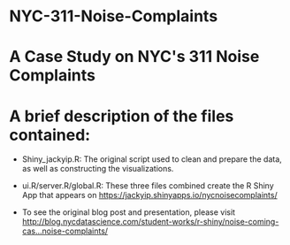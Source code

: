 # NYC-311-Noise-Complaints
# A Case Study on NYC's 311 Noise Complaints

# A brief description of the files contained:

- Shiny_jackyip.R: The original script used to clean and prepare the data, as well as constructing the visualizations.

- ui.R/server.R/global.R: These three files combined create the R Shiny App that appears on https://jackyip.shinyapps.io/nycnoisecomplaints/

- To see the original blog post and presentation, please visit http://blog.nycdatascience.com/student-works/r-shiny/noise-coming-cas…noise-complaints/